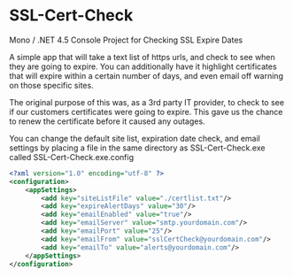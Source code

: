 # SSL-Cert-Check
Mono / .NET 4.5 Console Project for Checking SSL Expire Dates

A simple app that will take a text list of https urls, and check to see when they are going to expire.
You can additionally have it highlight certificates that will expire within a certain number of days, and even email off warning on those specific sites.

The original purpose of this was, as a 3rd party IT provider, to check to see if our customers certificates were going to expire. This gave us the chance to renew the certificate before it caused any outages.

You can change the default site list, expiration date check, and email settings by placing a file in the same directory as SSL-Cert-Check.exe called SSL-Cert-Check.exe.config

```xml
<?xml version="1.0" encoding="utf-8" ?>
<configuration>
	<appSettings>
		<add key="siteListFile" value="./certlist.txt"/>
		<add key="expireAlertDays" value="30"/>
		<add key="emailEnabled" value="true"/>
		<add key="emailServer" value="smtp.yourdomain.com"/>
		<add key="emailPort" value="25"/>
		<add key="emailFrom" value="sslCertCheck@yourdomain.com"/>
		<add key="emailTo" value="alerts@yourdomain.com"/>
	</appSettings>
</configuration>
```
